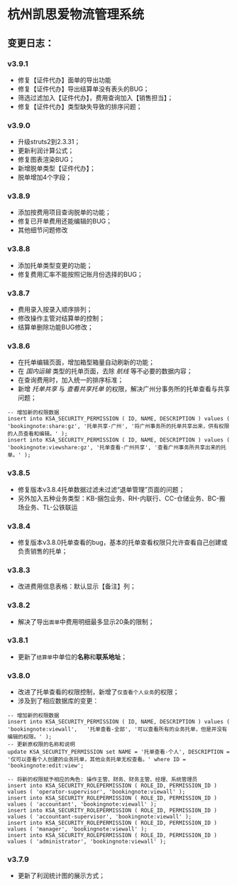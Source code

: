 # 杭州凯思爱物流管理系统


## 变更日志：

### v3.9.1
- 修复【证件代办】面单的导出功能
- 修复【证件代办】导出结算单没有表头的BUG；
- 筛选过滤加入【证件代办】，费用查询加入【销售担当】；
- 修复【证件代办】类型缺失导致的排序问题；

### v3.9.0
- 升级struts2到2.3.31；
- 更新利润计算公式；
- 修复图表渲染BUG；
- 新增脱单类型【证件代办】；
- 脱单增加4个字段；

### v3.8.9
- 添加按费用项目查询脱单的功能；
- 修复已开单费用还能编辑的BUG；
- 其他细节问题修改

### v3.8.8
- 添加托单类型变更的功能；
- 修复费用汇率不能按照记账月份选择的BUG；

### v3.8.7
- 费用录入按录入顺序排列；
- 修改操作主管对结算单的控制；
- 结算单删除功能BUG修改；

### v3.8.6
- 在托单编辑页面，增加箱型箱量自动刷新的功能；
- 在 *国内运输* 类型的托单页面，去除 *航线* 等不必要的数据内容；
- 在查询费用时，加入统一的排序标准；
- 新增 *托单共享* 与 *查看共享托单* 的权限，解决广州分事务所的托单查看与共享问题；

```
-- 增加新的权限数据
insert into KSA_SECURITY_PERMISSION ( ID, NAME, DESCRIPTION ) values ( 'bookingnote:share:gz', '托单共享-广州', '将广州事务所的托单共享出来，供有权限的人员查看和编辑。' );
insert into KSA_SECURITY_PERMISSION ( ID, NAME, DESCRIPTION ) values ( 'bookingnote:viewshare:gz', '托单查看-广州共享', '查看广州事务所共享出来的托单。' );

```

### v3.8.5
- 修复版本v3.8.4托单数据过滤未过滤“退单管理”页面的问题；
- 另外加入五种业务类型：KB-捆包业务、RH-内联行、CC-仓储业务、BC-搬场业务、TL-公铁联运

### v3.8.4
- 修复版本v3.8.0托单查看的bug，基本的托单查看权限只允许查看自己创建或负责销售的托单；

### v3.8.3
- 改进费用信息表格：默认显示【备注】列；
 
### v3.8.2
- 解决了导出`面单`中费用明细最多显示20条的限制；

### v3.8.1
- 更新了`结算单`中单位的**名称**和**联系地址**；

### v3.8.0
- 改进了托单查看的权限控制，新增了`仅查看个人业务`的权限；
- 涉及到了相应数据库的变更：
 
```
-- 增加新的权限数据
insert into KSA_SECURITY_PERMISSION ( ID, NAME, DESCRIPTION ) values ( 'bookingnote:viewall', 	'托单查看-全部', '可以查看所有的业务托单，但是并没有编辑的权限。' );
-- 更新原权限的名称和说明
update KSA_SECURITY_PERMISSION set NAME	= '托单查看-个人', DESCRIPTION = '仅可以查看个人创建的业务托单，其他业务托单无权查看。' where ID = 'bookingnote:edit:view';

-- 将新的权限赋予相应的角色: 操作主管、财务、财务主管、经理、系统管理员
insert into KSA_SECURITY_ROLEPERMISSION ( ROLE_ID, PERMISSION_ID ) values ( 'operator-supervisor', 'bookingnote:viewall' );
insert into KSA_SECURITY_ROLEPERMISSION ( ROLE_ID, PERMISSION_ID ) values ( 'accountant', 'bookingnote:viewall' );
insert into KSA_SECURITY_ROLEPERMISSION ( ROLE_ID, PERMISSION_ID ) values ( 'accountant-supervisor', 'bookingnote:viewall' );
insert into KSA_SECURITY_ROLEPERMISSION ( ROLE_ID, PERMISSION_ID ) values ( 'manager', 'bookingnote:viewall' );
insert into KSA_SECURITY_ROLEPERMISSION ( ROLE_ID, PERMISSION_ID ) values ( 'administrator', 'bookingnote:viewall' );
```

### v3.7.9
- 更新了利润统计图的展示方式；